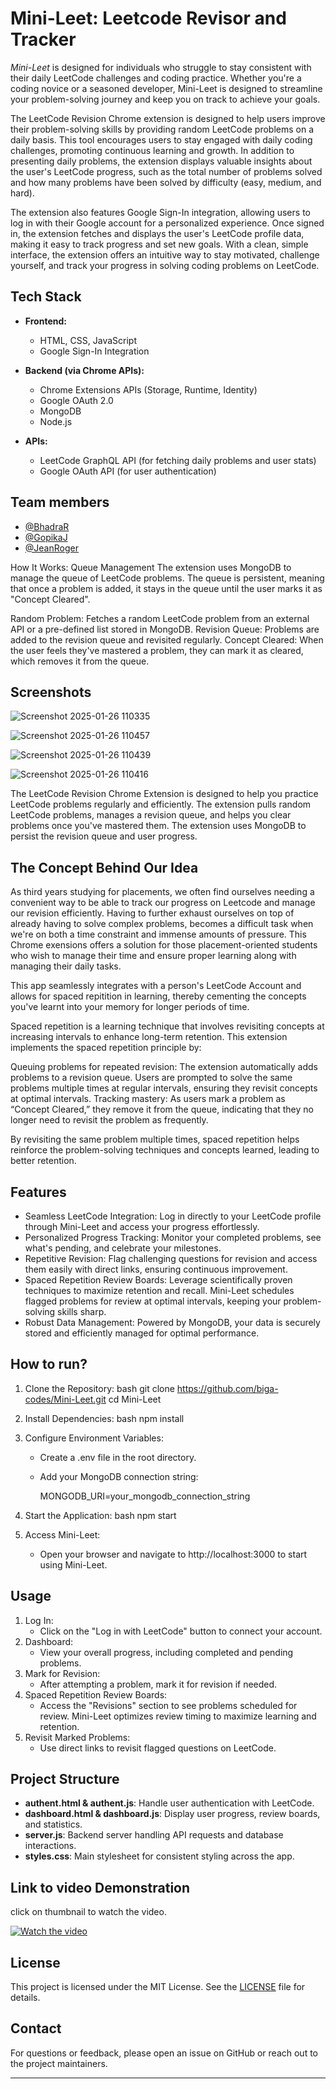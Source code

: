 # Mini-Leet: Leetcode Revisor and Tracker

*Mini-Leet* is designed for individuals who struggle to stay consistent with their daily LeetCode challenges and coding practice. Whether you're a coding novice or a seasoned developer, Mini-Leet is designed to streamline your problem-solving journey and keep you on track to achieve your goals.

The LeetCode Revision Chrome extension is designed to help users improve their problem-solving skills by providing random LeetCode problems on a daily basis. This tool encourages users to stay engaged with daily coding challenges, promoting continuous learning and growth. In addition to presenting daily problems, the extension displays valuable insights about the user's LeetCode progress, such as the total number of problems solved and how many problems have been solved by difficulty (easy, medium, and hard). 

The extension also features Google Sign-In integration, allowing users to log in with their Google account for a personalized experience. Once signed in, the extension fetches and displays the user's LeetCode profile data, making it easy to track progress and set new goals. With a clean, simple interface, the extension offers an intuitive way to stay motivated, challenge yourself, and track your progress in solving coding problems on LeetCode.


## **Tech Stack**

- **Frontend:**
  - HTML, CSS, JavaScript
  - Google Sign-In Integration

- **Backend (via Chrome APIs):**
  - Chrome Extensions APIs (Storage, Runtime, Identity)
  - Google OAuth 2.0
  - MongoDB
  - Node.js

- **APIs:**
  - LeetCode GraphQL API (for fetching daily problems and user stats)
  - Google OAuth API (for user authentication)


## Team members

- [@BhadraR](https://www.github.com/Bhadra2005)
- [@GopikaJ](https://github.com/biga-codes)
- [@JeanRoger](https://github.com/Jean2004-aka)

How It Works:
Queue Management
The extension uses MongoDB to manage the queue of LeetCode problems. The queue is persistent, meaning that once a problem is added, it stays in the queue until the user marks it as "Concept Cleared".

Random Problem: Fetches a random LeetCode problem from an external API or a pre-defined list stored in MongoDB.
Revision Queue: Problems are added to the revision queue and revisited regularly.
Concept Cleared: When the user feels they've mastered a problem, they can mark it as cleared, which removes it from the queue.



## Screenshots

![Screenshot 2025-01-26 110335](https://github.com/user-attachments/assets/f39fb9e7-9982-4a75-8418-e1af91b79436)

![Screenshot 2025-01-26 110457](https://github.com/user-attachments/assets/267f039c-bf28-415a-b085-4535fb2aa1df)

![Screenshot 2025-01-26 110439](https://github.com/user-attachments/assets/a9546254-6a64-4241-b8ba-e5f8f84027e0)

![Screenshot 2025-01-26 110416](https://github.com/user-attachments/assets/46240847-dbf4-4f66-a844-035a8f5e6047)

The LeetCode Revision Chrome Extension is designed to help you practice LeetCode problems regularly and efficiently. The extension pulls random LeetCode problems, manages a revision queue, and helps you clear problems once you've mastered them. The extension uses MongoDB to persist the revision queue and user progress.

## The Concept Behind Our Idea
As third years studying for placements, we often find ourselves needing a convenient way to be able to track our progress on Leetcode and manage our revision efficiently. Having to further exhaust ourselves on top of already having to solve complex problems, becomes a difficult task when we're on both a time constraint and immense amounts of pressure. This Chrome exensions offers a solution for those placement-oriented students who wish to manage their time and ensure proper learning along with managing their daily tasks. 

This app seamlessly integrates with a person's LeetCode Account and allows for spaced repitition in learning, thereby cementing the concepts you've learnt into your memory for longer periods of time.

Spaced repetition is a learning technique that involves revisiting concepts at increasing intervals to enhance long-term retention. This extension implements the spaced repetition principle by:

Queuing problems for repeated revision: The extension automatically adds problems to a revision queue. Users are prompted to solve the same problems multiple times at regular intervals, ensuring they revisit concepts at optimal intervals.
Tracking mastery: As users mark a problem as “Concept Cleared,” they remove it from the queue, indicating that they no longer need to revisit the problem as frequently.

By revisiting the same problem multiple times, spaced repetition helps reinforce the problem-solving techniques and concepts learned, leading to better retention.


## Features

- Seamless LeetCode Integration: Log in directly to your LeetCode profile through Mini-Leet and access your progress effortlessly.  
- Personalized Progress Tracking: Monitor your completed problems, see what's pending, and celebrate your milestones.  
- Repetitive Revision: Flag challenging questions for revision and access them easily with direct links, ensuring continuous improvement.  
- Spaced Repetition Review Boards: Leverage scientifically proven techniques to maximize retention and recall. Mini-Leet schedules flagged problems for review at optimal intervals, keeping your problem-solving skills sharp.  
- Robust Data Management: Powered by MongoDB, your data is securely stored and efficiently managed for optimal performance.  


## How to run?

1. Clone the Repository:
   bash
   git clone https://github.com/biga-codes/Mini-Leet.git
   cd Mini-Leet
   
2. Install Dependencies:
   bash
   npm install
   
3. Configure Environment Variables:
   - Create a .env file in the root directory.
   - Add your MongoDB connection string:
     
     MONGODB_URI=your_mongodb_connection_string
     
4. Start the Application:
   bash
   npm start
   
5. Access Mini-Leet:
   - Open your browser and navigate to http://localhost:3000 to start using Mini-Leet.


## Usage

1. Log In:
   - Click on the "Log in with LeetCode" button to connect your account.  
2. Dashboard:
   - View your overall progress, including completed and pending problems.  
3. Mark for Revision:
   - After attempting a problem, mark it for revision if needed.  
4. Spaced Repetition Review Boards:
   - Access the "Revisions" section to see problems scheduled for review. Mini-Leet optimizes review timing to maximize learning and retention.  
5. Revisit Marked Problems:
   - Use direct links to revisit flagged questions on LeetCode.  


## Project Structure

- **authent.html & authent.js**: Handle user authentication with LeetCode.  
- **dashboard.html & dashboard.js**: Display user progress, review boards, and statistics.  
- **server.js**: Backend server handling API requests and database interactions.  
- **styles.css**: Main stylesheet for consistent styling across the app.  

## Link to video Demonstration
click on thumbnail to watch the video.

[![Watch the video](https://img.youtube.com/vi/xjawPvPf2HQ/0.jpg)](https://youtu.be/xjawPvPf2HQ)


## License

This project is licensed under the MIT License. See the [LICENSE](LICENSE) file for details.

## Contact

For questions or feedback, please open an issue on GitHub or reach out to the project maintainers.

---
